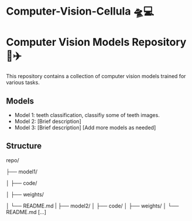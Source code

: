 # Computer-Vision-Cellula 🛸💻

# Computer Vision Models Repository 🚀✈️

This repository contains a collection of computer vision models trained for various tasks.

## Models

- Model 1: teeth classification, classifiy some of teeth images.
- Model 2: [Brief description]
- Model 3: [Brief description]
[Add more models as needed]

## Structure
repo/

├── model1/

│   ├── code/

│   ├── weights/

│   └── README.md
|
├── model2/
│   ├── code/
│   ├── weights/
│   └── README.md
[...]
